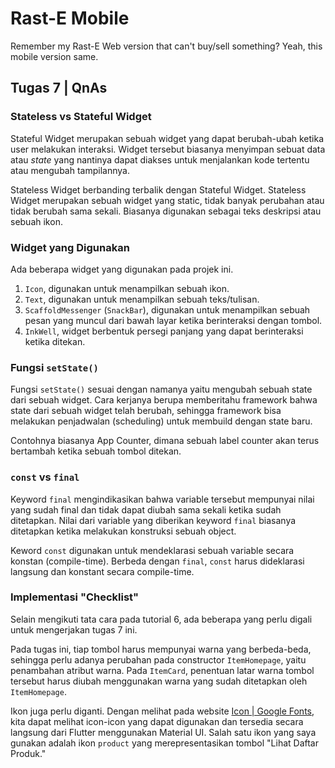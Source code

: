 # Rast-E Mobile
Remember my Rast-E Web version that can't buy/sell something? Yeah, this mobile version same.

## Tugas 7 | QnAs

### Stateless vs Stateful Widget
Stateful Widget merupakan sebuah widget yang dapat berubah-ubah ketika user melakukan interaksi. Widget tersebut biasanya menyimpan sebuat data atau *state* yang nantinya dapat diakses untuk menjalankan kode tertentu atau mengubah tampilannya.

Stateless Widget berbanding terbalik dengan Stateful Widget. Stateless Widget merupakan sebuah widget yang static, tidak banyak perubahan atau tidak berubah sama sekali. Biasanya digunakan sebagai teks deskripsi atau sebuah ikon.

### Widget yang Digunakan
Ada beberapa widget yang digunakan pada projek ini.

1. `Icon`, digunakan untuk menampilkan sebuah ikon.
1. `Text`, digunakan untuk menampilkan sebuah teks/tulisan.
1. `ScaffoldMessenger` (`SnackBar`), digunakan untuk menampilkan sebuah pesan yang muncul dari bawah layar ketika berinteraksi dengan tombol.
1. `InkWell`, widget berbentuk persegi panjang yang dapat berinteraksi ketika ditekan.

### Fungsi `setState()`
Fungsi `setState()` sesuai dengan namanya yaitu mengubah sebuah state dari sebuah widget. Cara kerjanya berupa memberitahu framework bahwa state dari sebuah widget telah berubah, sehingga framework bisa melakukan penjadwalan (scheduling) untuk membuild dengan state baru.

Contohnya biasanya App Counter, dimana sebuah label counter akan terus bertambah ketika sebuah tombol ditekan.

### `const` vs `final`
Keyword `final` mengindikasikan bahwa variable tersebut mempunyai nilai yang sudah final dan tidak dapat diubah sama sekali ketika sudah ditetapkan. Nilai dari variable yang diberikan keyword `final` biasanya ditetapkan ketika melakukan konstruksi sebuah object.

Keword `const` digunakan untuk mendeklarasi sebuah variable secara konstan (compile-time). Berbeda dengan `final`, `const` harus dideklarasi langsung dan konstant secara compile-time.

### Implementasi "Checklist"
Selain mengikuti tata cara pada tutorial 6, ada beberapa yang perlu digali untuk mengerjakan tugas 7 ini.

Pada tugas ini, tiap tombol harus mempunyai warna yang berbeda-beda, sehingga perlu adanya perubahan pada constructor `ItemHomepage`, yaitu penambahan atribut warna. Pada `ItemCard`, penentuan latar warna tombol tersebut harus diubah menggunakan warna yang sudah ditetapkan oleh `ItemHomepage`.

Ikon juga perlu diganti. Dengan melihat pada website [Icon | Google Fonts](https://fonts.google.com/icons?icon.size=24&icon.color=%23e8eaed&icon.platform=flutter), kita dapat melihat icon-icon yang dapat digunakan dan tersedia secara langsung dari Flutter menggunakan Material UI. Salah satu ikon yang saya gunakan adalah ikon `product` yang merepresentasikan tombol "Lihat Daftar Produk."